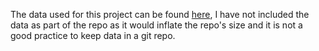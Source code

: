 The data used for this project can be found [here](https://archive.ics.uci.edu/dataset/502/online+retail+ii), I have not included the data as part of the repo as it would inflate the repo's size and it is not a good practice to keep data in a git repo.